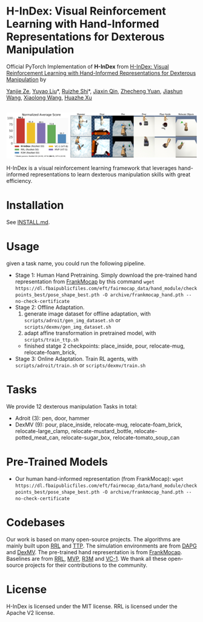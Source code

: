 # H-InDex: Visual Reinforcement Learning with Hand-Informed Representations for Dexterous Manipulation
Official PyTorch Implementation of **H-InDex** from [H-InDex: Visual Reinforcement Learning with Hand-Informed Representations for Dexterous Manipulation](https://yanjieze.com/H-InDex/) by 

[Yanjie Ze](https://yanjieze.com/), [Yuyao Liu](https://yuyaoliu.me/)\*, [Ruizhe Shi](https://srzer.github.io/)\*, [Jiaxin Qin](https://github.com/JiaxinQin0814),
[Zhecheng Yuan](https://openreview.net/profile?id=~Zhecheng_Yuan1), [Jiashun Wang](https://jiashunwang.github.io/), [Xiaolong Wang](https://xiaolonw.github.io/), [Huazhe Xu](http://hxu.rocks/)

<p align="center">
  <br><img src='teaser.png' width="1000"/><br>
</p>


H-InDex is a visual reinforcement learning framework that leverages hand-informed representations to learn dexterous manipulation skills with great efficiency.

# Installation
See [INSTALL.md](INSTALL.md).

# Usage 
given a task name, you could run the following pipeline.
- Stage 1: Human Hand Pretraining. Simply download the pre-trained hand representation from [FrankMocap](https://github.com/facebookresearch/frankmocap) by this command `wget https://dl.fbaipublicfiles.com/eft/fairmocap_data/hand_module/checkpoints_best/pose_shape_best.pth -O archive/frankmocap_hand.pth --no-check-certificate`
- Stage 2: Offline Adaptation.
    1. generate image dataset for offline adaptation, with `scripts/adroit/gen_img_dataset.sh` or `scripts/dexmv/gen_img_dataset.sh`
    2. adapt affine transformation in pretrained model, with `scripts/train_ttp.sh`
    - finished statge 2 checkpoints: place_inside, pour, relocate-mug, relocate-foam_brick,
- Stage 3: Online Adaptation. Train RL agents, with `scripts/adroit/train.sh` or `scripts/dexmv/train.sh`


# Tasks
We provide 12 dexterous manipulation Tasks in total:
- Adroit (3): pen, door, hammer
- DexMV (9): pour, place_inside, relocate-mug, relocate-foam_brick, relocate-large_clamp, relocate-mustard_bottle, relocate-potted_meat_can, relocate-sugar_box, relocate-tomato_soup_can


# Pre-Trained Models
- Our human hand-informed representation (from FrankMocap): `wget https://dl.fbaipublicfiles.com/eft/fairmocap_data/hand_module/checkpoints_best/pose_shape_best.pth -O archive/frankmocap_hand.pth --no-check-certificate`




# Codebases
Our work is based on many open-source projects. The algorithms are mainly built upon [RRL](https://github.com/facebookresearch/RRL) and [TTP](https://github.com/harry11162/TTP). The simulation environments are from [DAPG](https://github.com/aravindr93/hand_dapg) and [DexMV](https://github.com/yzqin/dexmv-sim). The pre-trained hand representation is from [FrankMocap](https://github.com/facebookresearch/frankmocap). Baselines are from [RRL](https://github.com/facebookresearch/RRL), [MVP](https://github.com/ir413/mvp), [R3M](https://github.com/facebookresearch/r3m) and [VC-1](https://github.com/facebookresearch/eai-vc). We thank all these open-source projects for their contributions to the community.


# License
H-InDex is licensed under the MIT license. RRL is licensed under the Apache V2 license.


